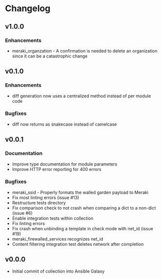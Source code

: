 # Changelog

## v1.0.0

### Enhancements
* meraki_organzation - A confirmation is needed to delete an organization since it can be a catastrophic change

## v0.1.0

### Enhancements
* diff generation now uses a centralized method instead of per module code

### Bugfixes
* diff now returns as snakecase instead of camelcase


## v0.0.1

### Documentation
* Improve type documentation for module parameters
* Improve HTTP error reporting for 400 errors

### Bugfixes
* meraki_ssid - Properly formats the walled garden payload to Meraki
* Fix most linting errors (issue #13)
* Restructure tests directory
* Fix comparison check to not crash when comparing a dict to a non-dict (issue #6)
* Enable integration tests within collection
* Fix linting errors
* Fix crash when unbinding a template in check mode with net_id (issue #19)
* meraki_firewalled_services recognizes net_id
* Content filtering integration test deletes network after completion

## v0.0.0
* Initial commit of collection into Ansible Galaxy
